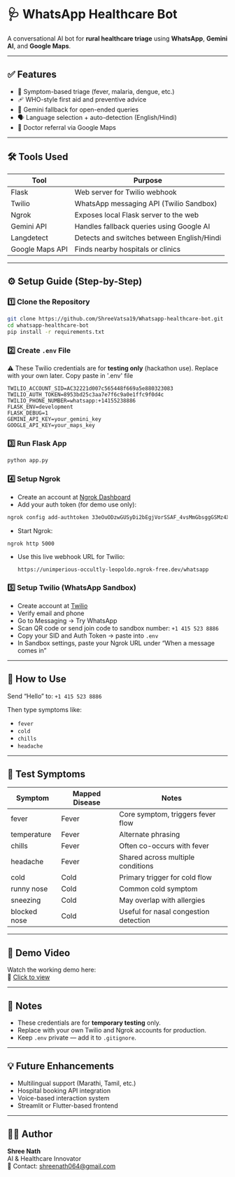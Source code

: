 # 🩺 WhatsApp Healthcare Bot

A conversational AI bot for **rural healthcare triage** using **WhatsApp**, **Gemini AI**, and **Google Maps**.

---

## ✅ Features

- 🤒 Symptom-based triage (fever, malaria, dengue, etc.)
- 🩹 WHO-style first aid and preventive advice
- 🧠 Gemini fallback for open-ended queries
- 🗣 Language selection + auto-detection (English/Hindi)
- 🏥 Doctor referral via Google Maps

---

## 🛠 Tools Used
| Tool              | Purpose                                      |
|-------------------|----------------------------------------------|
| Flask             | Web server for Twilio webhook                |
| Twilio            | WhatsApp messaging API (Twilio Sandbox)      |
| Ngrok             | Exposes local Flask server to the web        |
| Gemini API        | Handles fallback queries using Google AI     |
| Langdetect        | Detects and switches between English/Hindi   |
| Google Maps API   | Finds nearby hospitals or clinics            |

---

## ⚙️ Setup Guide (Step-by-Step)

### 1️⃣ Clone the Repository

```bash
git clone https://github.com/ShreeVatsa19/Whatsapp-healthcare-bot.git
cd whatsapp-healthcare-bot
pip install -r requirements.txt
```

### 2️⃣ Create `.env` File

⚠️ These Twilio credentials are for **testing only** (hackathon use). Replace with your own later.
Copy paste in '.env' file

```env
TWILIO_ACCOUNT_SID=AC32221d007c565448f669a5e880323083
TWILIO_AUTH_TOKEN=8953bd25c3aa7e7f6c9a0e1ffc9f0d4c
TWILIO_PHONE_NUMBER=whatsapp:+14155238886
FLASK_ENV=development
FLASK_DEBUG=1
GEMINI_API_KEY=your_gemini_key
GOOGLE_API_KEY=your_maps_key
```

### 3️⃣ Run Flask App

```bash
python app.py
```
### 4️⃣ Setup Ngrok

- Create an account at [Ngrok Dashboard](https://dashboard.ngrok.com)
- Add your auth token (for demo use only):

```bash
ngrok config add-authtoken 33eOuODzwGUSyDi2bEgjVorSSAF_4vsMmGbsggGSMz4XAbLQv
```

- Start Ngrok:

```bash
ngrok http 5000
```

- Use this live webhook URL for Twilio:
  ```
  https://unimperious-occultly-leopoldo.ngrok-free.dev/whatsapp
  ```

### 5️⃣ Setup Twilio (WhatsApp Sandbox)

- Create account at [Twilio](https://www.twilio.com/whatsapp)
- Verify email and phone
- Go to Messaging → Try WhatsApp
- Scan QR code or send join code to sandbox number: `+1 415 523 8886`
- Copy your SID and Auth Token → paste into `.env`
- In Sandbox settings, paste your Ngrok URL under “When a message comes in”

---

## 📱 How to Use

Send “Hello” to: `+1 415 523 8886`

Then type symptoms like:

- `fever`
- `cold`
- `chills`
- `headache`

---
## 🧩 Test Symptoms

| Symptom      | Mapped Disease | Notes                                 |
|--------------|----------------|----------------------------------------|
| fever        | Fever          | Core symptom, triggers fever flow      |
| temperature  | Fever          | Alternate phrasing                     |
| chills       | Fever          | Often co-occurs with fever             |
| headache     | Fever          | Shared across multiple conditions      |
| cold         | Cold           | Primary trigger for cold flow          |
| runny nose   | Cold           | Common cold symptom                    |
| sneezing     | Cold           | May overlap with allergies             |
| blocked nose | Cold           | Useful for nasal congestion detection  |

---

## 🎥 Demo Video

Watch the working demo here:  
🔗 [Click to view](https://drive.google.com/file/d/1XUYwrJtPmhQDhbMkIyiAbYQXdQev-lXk/view?usp=drive_link)

---

## 📎 Notes

- These credentials are for **temporary testing** only.
- Replace with your own Twilio and Ngrok accounts for production.
- Keep `.env` private — add it to `.gitignore`.

---

## 💡 Future Enhancements

- Multilingual support (Marathi, Tamil, etc.)
- Hospital booking API integration
- Voice-based interaction system
- Streamlit or Flutter-based frontend

---

## 👨‍💻 Author

**Shree Nath**  
AI & Healthcare Innovator  
📧 Contact: shreenath064@gmail.com
